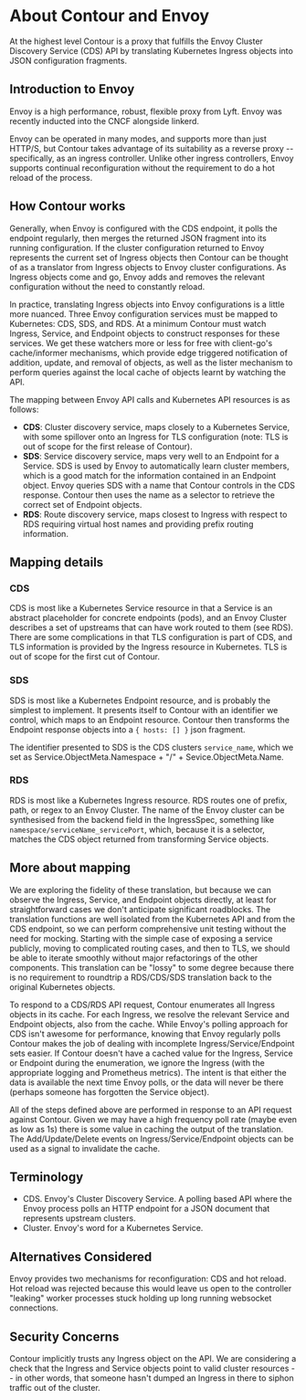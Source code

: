 # About Contour and Envoy

At the highest level Contour is a proxy that fulfills the Envoy Cluster Discovery Service (CDS) API by translating Kubernetes Ingress objects into JSON configuration fragments.

## Introduction to Envoy

Envoy is a high performance, robust, flexible proxy from Lyft. Envoy was recently inducted into the CNCF alongside linkerd.

Envoy can be operated in many modes, and supports more than just HTTP/S, but Contour takes advantage of its suitability as a reverse proxy -- specifically, as an ingress controller.
Unlike other ingress controllers, Envoy supports continual reconfiguration without the requirement to do a hot reload of the process.

## How Contour works

Generally, when Envoy is configured with the CDS endpoint, it polls the endpoint regularly, then merges the returned JSON fragment into its running configuration. If the cluster configuration returned to Envoy represents the current set of Ingress objects then Contour can be thought of as a translator from Ingress objects to Envoy cluster configurations. As Ingress objects come and go, Envoy adds and removes the relevant configuration without the need to constantly reload.

In practice, translating Ingress objects into Envoy configurations is a little more nuanced. Three Envoy configuration services must be mapped to Kubernetes: CDS, SDS, and RDS. At a minimum Contour must watch Ingress, Service, and Endpoint objects to construct responses for these services. We get these watchers more or less for free with client-go's cache/informer mechanisms, which provide edge triggered notification of addition, update, and removal of objects, as well as the lister mechanism to perform queries against the local cache of objects learnt by watching the API.

The mapping between Envoy API calls and Kubernetes API resources is as follows:

- **CDS**: Cluster discovery service, maps closely to a Kubernetes Service, with some spillover onto an Ingress for TLS configuration (note: TLS is out of scope for the first release of Contour).
- **SDS**: Service discovery service, maps very well to an Endpoint for a Service. SDS is used by Envoy to automatically learn cluster members, which is a good match for the information contained in an Endpoint object. Envoy queries SDS with a name that Contour controls in the CDS response. Contour then uses the name as a selector to retrieve the correct set of Endpoint objects.
- **RDS**: Route discovery service, maps closest to Ingress with respect to RDS requiring virtual host names and providing prefix routing information.

## Mapping details

### CDS

CDS is most like a Kubernetes Service resource in that a Service is an abstract placeholder for concrete endpoints (pods), and an Envoy Cluster describes a set of upstreams that can have work routed to them (see RDS). There are some complications in that TLS configuration is part of CDS, and TLS information is provided by the Ingress resource in Kubernetes. TLS is out of scope for the first cut of Contour.

### SDS 

SDS is most like a Kubernetes Endpoint resource, and is probably the simplest to implement. It presents itself to Contour with an identifier we control, which maps to an Endpoint resource. Contour then transforms the Endpoint response objects into a `{ hosts: [] }` json fragment.

The identifier presented to SDS is the CDS clusters `service_name`, which we set as Service.ObjectMeta.Namespace + "/" + Sevice.ObjectMeta.Name.

### RDS

RDS is most like a Kubernetes Ingress resource. RDS routes one of prefix, path, or regex to an Envoy Cluster. The name of the Envoy cluster can be synthesised from the backend field in the IngressSpec, something like `namespace/serviceName_servicePort`, which, because it is a selector, matches the CDS object returned from transforming Service objects.

## More about mapping

We are exploring the fidelity of these translation, but because we can observe the Ingress, Service, and Endpoint objects directly, at least for straightforward cases we don't anticipate significant roadblocks. The translation functions are well isolated from the Kubernetes API and from the CDS endpoint, so we can perform comprehensive unit testing without the need for mocking. Starting with the simple case of exposing a service publicly, moving to complicated routing cases, and then to TLS, we should be able to iterate smoothly without major refactorings of the other components. This translation can be "lossy" to some degree because there is no requirement to roundtrip a RDS/CDS/SDS translation back to the original Kubernetes objects.

To respond to a CDS/RDS API request, Contour enumerates all Ingress objects in its cache. For each Ingress, we resolve the relevant Service and Endpoint objects, also from the cache. While Envoy's polling approach for CDS isn't awesome for performance, knowing that Envoy regularly polls Contour makes the job of dealing with incomplete Ingress/Service/Endpoint sets easier. If Contour doesn't have a cached value for the Ingress, Service or Endpoint during the enumeration, we ignore the Ingress (with the appropriate logging and Prometheus metrics). The intent is that either the data is available the next time Envoy polls, or the data will never be there (perhaps someone has forgotten the Service object).

All of the steps defined above are performed in response to an API request against Contour. Given we may have a high frequency poll rate (maybe even as low as 1s) there is some value in caching the output of the translation. The Add/Update/Delete events on Ingress/Service/Endpoint objects can be used as a signal to invalidate the cache.

## Terminology

- CDS. Envoy's Cluster Discovery Service. A polling based API where the Envoy process polls an HTTP endpoint for a JSON document that represents upstream clusters.
- Cluster. Envoy's word for a Kubernetes Service.

## Alternatives Considered

Envoy provides two mechanisms for reconfiguration: CDS and hot reload. Hot reload was rejected because this would leave us open to the controller "leaking" worker processes stuck holding up long running websocket connections.

## Security Concerns

Contour implicitly trusts any Ingress object on the API. We are considering a check that the Ingress and Service objects point to valid cluster resources -- in other words, that someone hasn't dumped an Ingress in there to siphon traffic out of the cluster.


